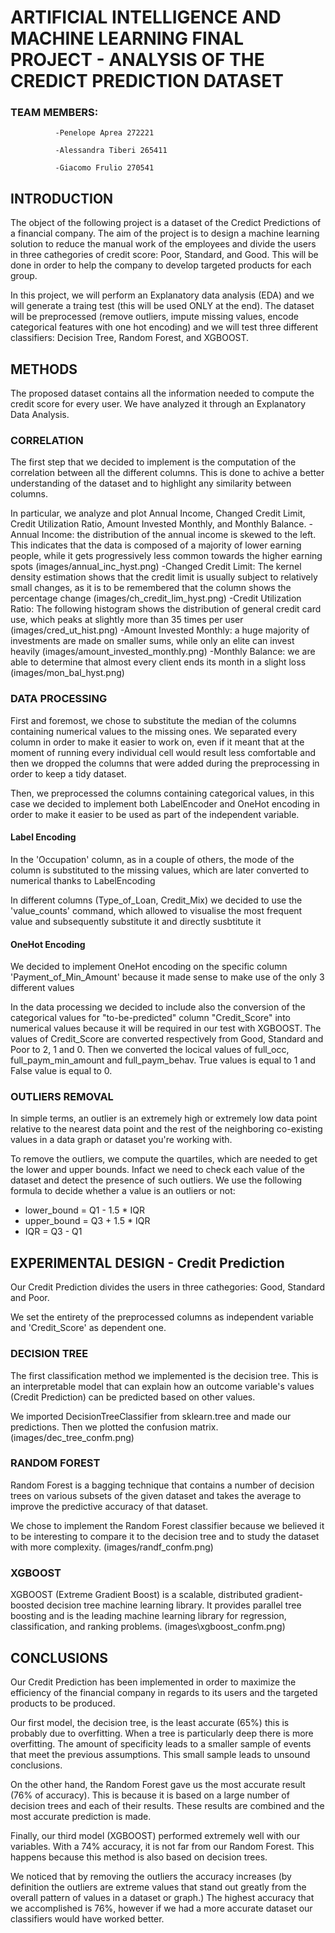 # ARTIFICIAL INTELLIGENCE AND MACHINE LEARNING FINAL PROJECT - ANALYSIS OF THE CREDICT PREDICTION DATASET

### TEAM MEMBERS: 

              -Penelope Aprea 272221
              
              -Alessandra Tiberi 265411
              
              -Giacomo Frulio 270541
     
     
## INTRODUCTION

The object of the following project is a dataset of the Credict Predictions of a financial company. The aim of the project is to design a machine learning solution to reduce the manual work of the employees and divide the users in three cathegories of credit score: Poor, Standard, and Good. This will be done in order to help the company to develop targeted products for each group.

In this project, we will perform an Explanatory data analysis (EDA) and we will generate a traing test (this will be used ONLY at the end). The dataset will be preprocessed (remove outliers, impute missing values, encode categorical features with one hot encoding) and we will test three different classifiers: Decision Tree, Random Forest, and XGBOOST.

## METHODS

The proposed dataset contains all the information needed to compute the credit score for every user. We have analyzed it through an Explanatory Data Analysis.

### CORRELATION

The first step that we decided to implement is the computation of the correlation between all the different columns. This is done to achive a better understanding of the dataset and to highlight any similarity between columns. 

In particular, we analyze and plot Annual Income, Changed Credit Limit, Credit Utilization Ratio, Amount Invested Monthly, and Monthly Balance. 
-Annual Income: the distribution of the annual income is skewed to the left. This indicates that the data is composed of a majority of lower earning people, while it gets progressively less common towards the higher earning spots
(images/annual_inc_hyst.png)
-Changed Credit Limit: The kernel density estimation shows that the credit limit is usually subject to relatively small changes, as it is to be remembered that the column shows the percentage change 
(images/ch_credit_lim_hyst.png)
-Credit Utilization Ratio: The following histogram shows the distribution of general credit card use, which peaks at slightly more than 35 times per user
(images/cred_ut_hist.png)
-Amount Invested Monthly: a huge majority of investments are made on smaller sums, while only an elite can invest heavily
(images/amount_invested_monthly.png)
-Monthly Balance: we are able to determine that almost every client ends its month in a slight loss
(images/mon_bal_hyst.png)

### DATA PROCESSING

First and foremost, we chose to substitute the median of the columns containing numerical values to the missing ones. We separated every column in order to make it easier to work on, even if it meant that at the moment of running every individual cell would result less comfortable and then we dropped the columns that were added during the preprocessing in order to keep a tidy dataset.

Then, we preprocessed the columns containing categorical values, in this case we decided to implement both LabelEncoder and OneHot encoding in order to make it easier to be used as part of the independent variable.
#### Label Encoding
In the 'Occupation' column, as in a couple of others, the mode of the column is substituted to the missing values, which are later converted to numerical thanks to LabelEncoding

In different columns (Type_of_Loan, Credit_Mix) we decided to use the 'value_counts' command, which allowed to visualise the most frequent value and subsequently substitute it and directly susbtitute it 
#### OneHot Encoding
We decided to implement OneHot encoding on the specific column 'Payment_of_Min_Amount' because it made sense to make use of the only 3 different values  


In the data processing we decided to include also the conversion of the categorical values for "to-be-predicted" column "Credit_Score" into numerical values because it will be required in our test with XGBOOST.
The values of Credit_Score are converted respectively from Good, Standard and Poor to 2, 1 and 0.
Then we converted the locical values of full_occ, full_paym_min_amount and full_paym_behav. True values is equal to 1 and False value is equal to 0.

### OUTLIERS REMOVAL
In simple terms, an outlier is an extremely high or extremely low data point relative to the nearest data point and the rest of the neighboring co-existing values in a data graph or dataset you're working with.

To remove the outliers, we compute the quartiles, which are needed to get the lower and upper bounds. Infact we need to check each value of the dataset and detect the presence of such outliers. 
We use the following formula to decide whether a value is an outliers or not:
- lower_bound = Q1 - 1.5 * IQR
- upper_bound = Q3 + 1.5 * IQR
- IQR = Q3 - Q1

## EXPERIMENTAL DESIGN - Credit Prediction
Our Credit Prediction divides the users in three cathegories: Good, Standard and Poor. 

We set the entirety of the preprocessed columns as independent variable and 'Credit_Score' as dependent one.

### DECISION TREE
The first classification method we implemented is the decision tree. This is an interpretable model that can explain how an outcome variable's values (Credit Prediction) can be predicted based on other values.

We imported DecisionTreeClassifier from sklearn.tree and made our predictions. Then we plotted the confusion matrix.
(images/dec_tree_confm.png)
### RANDOM FOREST
Random Forest is a bagging technique that contains a number of decision trees on various subsets of the given dataset and takes the average to improve the predictive accuracy of that dataset.

We chose to implement the Random Forest classifier because we believed it to be interesting to compare it to the decision tree and to study the dataset with more complexity.
(images/randf_confm.png)

### XGBOOST
XGBOOST (Extreme Gradient Boost) is a scalable, distributed gradient-boosted decision tree machine learning library. It provides parallel tree boosting and is the leading machine learning library for regression, classification, and ranking problems.
(images\xgboost_confm.png)

## CONCLUSIONS
Our Credit Prediction has been implemented in order to maximize the efficiency of the financial company in regards to its users and the targeted products to be produced.

Our first model, the decision tree, is the least accurate (65%) this is probably due to overfitting. When a tree is particularly deep there is more overfitting. The amount of specificity leads to a smaller sample of events that meet the previous assumptions. This small sample leads to unsound conclusions.

On the other hand, the Random Forest gave us the most accurate result (76% of accuracy). This is because it is based on a large number of decision trees and each of their results. These results are combined and the most accurate prediction is made.

Finally, our third model (XGBOOST) performed extremely well with our variables. With a 74% accuracy, it is not far from our Random Forest. This happens because this method is also based on decision trees.

We noticed that by removing the outliers the accuracy increases (by definition the outliers are extreme values that stand out greatly from the overall pattern of values in a dataset or graph.)
The highest accuracy that we accomplished is 76%, however if we had a more accurate dataset our classifiers would have worked better.